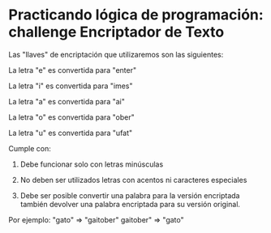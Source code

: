 <h1>Practicando lógica de programación: challenge Encriptador de Texto</h1>


Las "llaves" de encriptación que utilizaremos son las siguientes:

La letra "e" es convertida para "enter"

La letra "i" es convertida para "imes"

La letra "a" es convertida para "ai"

La letra "o" es convertida para "ober"

La letra "u" es convertida para "ufat"

Cumple con:

1) Debe funcionar solo con letras minúsculas

2) No deben ser utilizados letras con acentos ni caracteres especiales

3) Debe ser posible convertir una palabra para la versión encriptada también devolver una palabra encriptada para su versión original.

Por ejemplo:
"gato" => "gaitober"
gaitober" => "gato"
